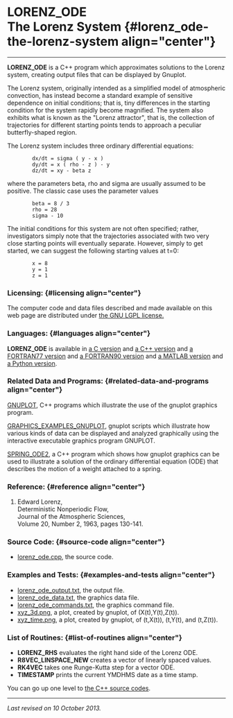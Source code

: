 LORENZ\_ODE\
The Lorenz System {#lorenz_ode-the-lorenz-system align="center"}
=================

------------------------------------------------------------------------

**LORENZ\_ODE** is a C++ program which approximates solutions to the
Lorenz system, creating output files that can be displayed by Gnuplot.

The Lorenz system, originally intended as a simplified model of
atmospheric convection, has instead become a standard example of
sensitive dependence on initial conditions; that is, tiny differences in
the starting condition for the system rapidly become magnified. The
system also exhibits what is known as the "Lorenz attractor", that is,
the collection of trajectories for different starting points tends to
approach a peculiar butterfly-shaped region.

The Lorenz system includes three ordinary differential equations:

            dx/dt = sigma ( y - x )
            dy/dt = x ( rho - z ) - y
            dz/dt = xy - beta z
          

where the parameters beta, rho and sigma are usually assumed to be
positive. The classic case uses the parameter values

            beta = 8 / 3
            rho = 28
            sigma - 10
          

The initial conditions for this system are not often specified; rather,
investigators simply note that the trajectories associated with two very
close starting points will eventually separate. However, simply to get
started, we can suggest the following starting values at t=0:

            x = 8
            y = 1
            z = 1
          

### Licensing: {#licensing align="center"}

The computer code and data files described and made available on this
web page are distributed under [the GNU LGPL
license.](../../txt/gnu_lgpl.txt)

### Languages: {#languages align="center"}

**LORENZ\_ODE** is available in [a C
version](../../c_src/lorenz_ode/lorenz_ode.md) and [a C++
version](../../master/lorenz_ode/lorenz_ode.md) and [a FORTRAN77
version](../../f77_src/lorenz_ode/lorenz_ode.md) and [a FORTRAN90
version](../../f_src/lorenz_ode/lorenz_ode.md) and [a MATLAB
version](../../m_src/lorenz_ode/lorenz_ode.md) and [a Python
version](../../py_src/lorenz_ode/lorenz_ode.md).

### Related Data and Programs: {#related-data-and-programs align="center"}

[GNUPLOT](../../master/gnuplot/gnuplot.md), C++ programs which
illustrate the use of the gnuplot graphics program.

[GRAPHICS\_EXAMPLES\_GNUPLOT](../../examples/graphics_examples_gnuplot/graphics_examples_gnuplot.md),
gnuplot scripts which illustrate how various kinds of data can be
displayed and analyzed graphically using the interactive executable
graphics program GNUPLOT.

[SPRING\_ODE2](../../master/spring_ode2/spring_ode2.md), a C++
program which shows how gnuplot graphics can be used to illustrate a
solution of the ordinary differential equation (ODE) that describes the
motion of a weight attached to a spring.

### Reference: {#reference align="center"}

1.  Edward Lorenz,\
    Deterministic Nonperiodic Flow,\
    Journal of the Atmospheric Sciences,\
    Volume 20, Number 2, 1963, pages 130-141.

### Source Code: {#source-code align="center"}

-   [lorenz\_ode.cpp](lorenz_ode.cpp), the source code.

### Examples and Tests: {#examples-and-tests align="center"}

-   [lorenz\_ode\_output.txt](lorenz_ode_output.txt), the output file.
-   [lorenz\_ode\_data.txt](lorenz_ode_data.txt), the graphics data
    file.
-   [lorenz\_ode\_commands.txt](lorenz_ode_commands.txt), the graphics
    command file.
-   [xyz\_3d.png](xyz_3d.png), a plot, created by gnuplot, of
    (X(t),Y(t),Z(t)).
-   [xyz\_time.png](xyz_time.png), a plot, created by gnuplot, of
    (t,X(t)), (t,Y(t), and (t,Z(t)).

### List of Routines: {#list-of-routines align="center"}

-   **LORENZ\_RHS** evaluates the right hand side of the Lorenz ODE.
-   **R8VEC\_LINSPACE\_NEW** creates a vector of linearly spaced values.
-   **RK4VEC** takes one Runge-Kutta step for a vector ODE.
-   **TIMESTAMP** prints the current YMDHMS date as a time stamp.

You can go up one level to [the C++ source codes](../cpp_src.md).

------------------------------------------------------------------------

*Last revised on 10 October 2013.*
